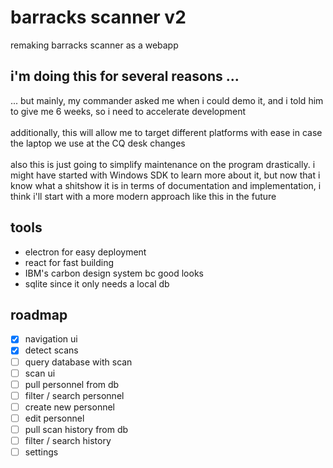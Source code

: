 # barracks scanner v2
remaking barracks scanner as a webapp
## i'm doing this for several reasons ...
... but mainly, my commander asked me when i could demo it, and i told him to give me 6 weeks, so i need to accelerate development
<br/> <br/>
additionally, this will allow me to target different platforms with ease in case the laptop we use at the CQ desk changes
<br/> <br/>
also this is just going to simplify maintenance on the program drastically. i might have started with Windows SDK to learn more about it, but now that i know what a shitshow it is in terms of documentation and implementation, i think i'll start with a more modern approach like this in the future
## tools
- electron for easy deployment
- react for fast building
- IBM's carbon design system bc good looks
- sqlite since it only needs a local db
## roadmap
- [x] navigation ui
- [x] detect scans
- [ ] query database with scan
- [ ] scan ui
- [ ] pull personnel from db
- [ ] filter / search personnel
- [ ] create new personnel
- [ ] edit personnel
- [ ] pull scan history from db
- [ ] filter / search history
- [ ] settings
